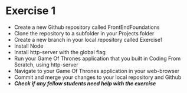 # Exercise 1
<ul>
    <li>Create a new Github repository called FrontEndFoundations</li>
    <li>Clone the repository to a subfolder in your Projects folder</li>
    <li>Create a new branch in your local repository called Exercise1</li>
    <li>Install Node</li>
    <li>Install http-server with the global flag</li>
    <li>Run your Game Of Thrones application that you built in Coding From Scratch, using http-server</li>
    <li>Navigate to your Game Of Thrones application in your web-browser</li>
    <li>Commit and merge your changes to your local repository and Github</li>
    <li><em><strong>Check if any fellow students need help with the exercise</strong></em></li>
</ul>
